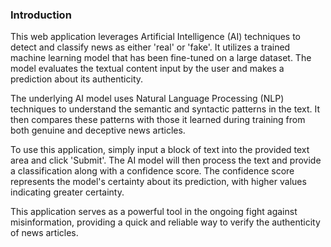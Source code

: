 ### Introduction

This web application leverages Artificial Intelligence (AI) techniques to detect and classify news as either 'real' or 'fake'. It utilizes a trained machine learning model that has been fine-tuned on a large dataset. The model evaluates the textual content input by the user and makes a prediction about its authenticity.

The underlying AI model uses Natural Language Processing (NLP) techniques to understand the semantic and syntactic patterns in the text. It then compares these patterns with those it learned during training from both genuine and deceptive news articles.

To use this application, simply input a block of text into the provided text area and click 'Submit'. The AI model will then process the text and provide a classification along with a confidence score. The confidence score represents the model's certainty about its prediction, with higher values indicating greater certainty.

This application serves as a powerful tool in the ongoing fight against misinformation, providing a quick and reliable way to verify the authenticity of news articles.
